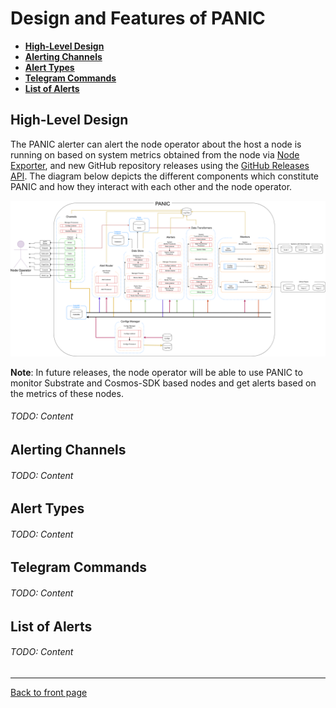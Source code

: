 # Design and Features of PANIC

- [**High-Level Design**](#high-level-design)
- [**Alerting Channels**](#alerting-channels)
- [**Alert Types**](#alert-types)
- [**Telegram Commands**](#telegram-commands)
- [**List of Alerts**](#list-of-alerts)

## High-Level Design

The PANIC alerter can alert the node operator about the host a node is running on based on system metrics obtained from the node via [Node Exporter](https://github.com/prometheus/node_exporter), and new GitHub repository releases using the [GitHub Releases API](https://docs.github.com/en/free-pro-team@latest/rest/reference/repos#releases). The diagram below depicts the different components which constitute PANIC and how they interact with each other and the node operator.

<img src="./images/IMG_PANIC_DESIGN_10X.png" alt="PANIC Design" width="900"/>

**Note**: In future releases, the node operator will be able to use PANIC to monitor Substrate and Cosmos-SDK based nodes and get alerts based on the metrics of these nodes.

###### TODO: Content

## Alerting Channels

###### TODO: Content

## Alert Types

###### TODO: Content

## Telegram Commands

###### TODO: Content

## List of Alerts

###### TODO: Content

---
[Back to front page](../README.md)